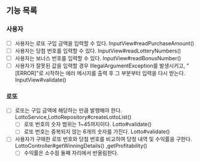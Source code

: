 ## 기능 목록

### 사용자

- [ ] 사용자는 로또 구입 금액을 입력할 수 있다. InputView#readPurchaseAmount()
- [ ] 사용자는 당첨 번호를 입력할 수 있다. InputView#readLotteryNumbers()
- [ ] 사용자는 보너스 번호를 입력할 수 있다. InputView#readBonusNumber()
- [ ] 사용자가 잘못된 값을 입력할 경우 IllegalArgumentException를 발생시키고, "[ERROR]"로 시작하는 에러 메시지를 출력 후 그 부분부터 입력을 다시
  받는다. InputView#validate()

### 로또

- [ ] 로또는 구입 금액에 해당하는 만큼 발행해야 한다. LottoService,LottoRepository#createLottoList()
    - [ ] 로또 번호의 숫자 범위는 1~45까지이다. Lotto#validate()
    - [ ] 로또 번호는 중복되지 않는 6개의 숫자를 가진다. Lotto#validate()
- [ ] 사용자가 구매한 로또 번호와 당첨 번호를 비교하여 당청 내역 및 수익률을 구한다. LottoController#getWinningDetails()
  ,getProfitability()
    - [ ] 수익률은 소수점 둘째 자리에서 반올림한다.